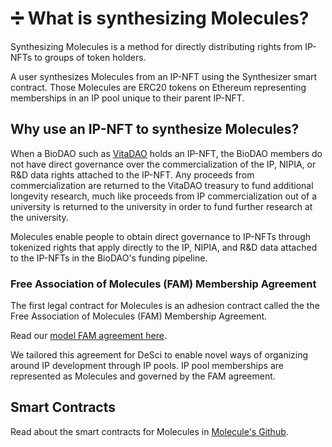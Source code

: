 # ➗ What is synthesizing Molecules?

Synthesizing Molecules is a method for directly distributing rights from IP-NFTs to groups of token holders.&#x20;

A user synthesizes Molecules from an IP-NFT using the Synthesizer smart contract. Those Molecules are ERC20 tokens on Ethereum representing memberships in an IP pool unique to their parent IP-NFT. &#x20;

## Why use an IP-NFT to synthesize Molecules?

When a BioDAO such as [VitaDAO](https://www.vitadao.com) holds an IP-NFT, the BioDAO members do not have direct governance over the commercialization of the IP, NIPIA, or R\&D data rights attached to the IP-NFT. Any proceeds from commercialization are returned to the VitaDAO treasury to fund additional longevity research, much like proceeds from IP commercialization out of a university is returned to the university in order to fund further research at the university.   &#x20;

Molecules enable people to obtain direct governance to IP-NFTs through tokenized rights that apply directly to the IP, NIPIA, and R\&D data attached to the IP-NFTs in the BioDAO's funding pipeline.&#x20;

### Free Association of Molecules (FAM) Membership Agreement

The first legal contract for Molecules is an adhesion contract called the the Free Association of Molecules (FAM) Membership Agreement.&#x20;

Read our [model FAM agreement here](https://docs.google.com/document/d/18mWC\_8Q0pfKP0zSjvG09JFbI0W5DHLDqySmjNz2lURY/edit?usp=sharing).&#x20;

We tailored this agreement for DeSci to enable novel ways of organizing around IP development through IP pools. IP pool memberships are represented as Molecules and governed by the FAM agreement.

## Smart Contracts

Read about the smart contracts for Molecules in [Molecule's Github](https://github.com/moleculeprotocol/IPNFT).

